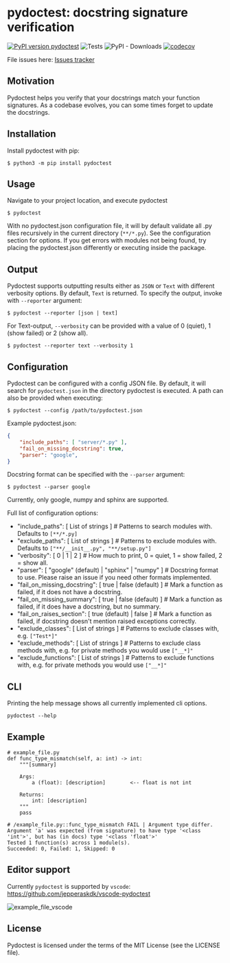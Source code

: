 pydoctest: docstring signature verification
=======================================
[![PyPI version pydoctest](https://badge.fury.io/py/pydoctest.svg)](https://pypi.python.org/pypi/pydoctest/)
![Tests](https://github.com/jepperaskdk/pydoctest/actions/workflows/python-package.yml/badge.svg)
![PyPI - Downloads](https://img.shields.io/pypi/dm/pydoctest)
[![codecov](https://codecov.io/gh/jepperaskdk/pydoctest/branch/main/graph/badge.svg?token=NSOW53NY9R)](https://codecov.io/gh/jepperaskdk/pydoctest)

File issues here: [Issues tracker](https://github.com/jepperaskdk/pydoctest/issues)

Motivation
------------

Pydoctest helps you verify that your docstrings match your function signatures.
As a codebase evolves, you can some times forget to update the docstrings.


Installation
-----------

Install pydoctest with pip:

    $ python3 -m pip install pydoctest

Usage
-----------
Navigate to your project location, and execute pydoctest

    $ pydoctest

With no pydoctest.json configuration file, it will by default validate all .py files recursively in the current directory (`**/*.py`). See the configuration section for options.
If you get errors with modules not being found, try placing the pydoctest.json differently or executing inside the package.

Output
----------
Pydoctest supports outputting results either as `JSON` or `Text` with different verbosity options. By default, `Text` is returned. To specify the output, invoke with `--reporter` argument:

    $ pydoctest --reporter [json | text]

For Text-output, `--verbosity` can be provided with a value of 0 (quiet), 1 (show failed) or 2 (show all).

    $ pydoctest --reporter text --verbosity 1
Configuration
-----------
Pydoctest can be configured with a config JSON file. By default, it will search for `pydoctest.json` in the directory pydoctest is executed. A path can also be provided when executing:

    $ pydoctest --config /path/to/pydoctest.json

Example pydoctest.json:

```json
{
    "include_paths": [ "server/*.py" ],
    "fail_on_missing_docstring": true,
    "parser": "google",
}
```

Docstring format can be specified with the `--parser` argument:

    $ pydoctest --parser google

Currently, only google, numpy and sphinx are supported.

Full list of configuration options:
- "include_paths": [ List of strings ]  # Patterns to search modules with. Defaults to `[**/*.py]`
- "exclude_paths": [ List of strings ]  # Patterns to exclude modules with. Defaults to `["**/__init__.py", "**/setup.py"]`
- "verbosity": [ 0 | 1 | 2 ]  # How much to print, 0 = quiet, 1 = show failed, 2 = show all.
- "parser": [ "google" (default) | "sphinx" | "numpy" ]  # Docstring format to use. Please raise an issue if you need other formats implemented.
- "fail_on_missing_docstring": [ true | false (default) ]  # Mark a function as failed, if it does not have a docstring.
- "fail_on_missing_summary": [ true | false (default) ]  # Mark a function as failed, if it does have a docstring, but no summary.
- "fail_on_raises_section": [ true (default) | false ]  # Mark a function as failed, if docstring doesn't mention raised exceptions correctly.
- "exclude_classes": [ List of strings ] # Patterns to exclude classes with, e.g. `["Test*]"`
- "exclude_methods": [ List of strings ] # Patterns to exclude class methods with, e.g. for private methods you would use `["__*]"`
- "exclude_functions": [ List of strings ] # Patterns to exclude functions with, e.g. for private methods you would use `["__*]"`

CLI
------------
Printing the help message shows all currently implemented cli options.
```
pydoctest --help
```

Example
-------
```
# example_file.py
def func_type_mismatch(self, a: int) -> int:
    """[summary]

    Args:
        a (float): [description]        <-- float is not int

    Returns:
        int: [description]
    """
    pass

# /example_file.py::func_type_mismatch FAIL | Argument type differ. Argument 'a' was expected (from signature) to have type '<class 'int'>', but has (in docs) type '<class 'float'>'
Tested 1 function(s) across 1 module(s).
Succeeded: 0, Failed: 1, Skipped: 0
```

Editor support
-------
Currently `pydoctest` is supported by `vscode`: https://github.com/jepperaskdk/vscode-pydoctest

![example_file_vscode](https://user-images.githubusercontent.com/10128260/162623354-b8596f89-f29b-467d-9376-ef9e2f277e7b.gif)

License
-------

Pydoctest is licensed under the terms of the MIT License (see the LICENSE file).
